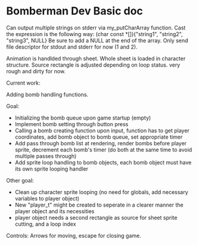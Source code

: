 # Bomberman Dev Basic doc

Can output multiple strings on stderr via my_putCharArray function.
Cast the expression is the following way: (char const *[]){"string1", "string2", "string3", NULL}
Be sure to add a NULL at the end of the array.
Only send file descriptor for stdout and stderr for now (1 and 2).

Animation is handlded through sheet. Whole sheet is loaded in character structure.
Source rectangle is adjusted depending on loop status. very rough and dirty for now.

Current work:

Adding bomb handling functions.

Goal:

- Initializing the bomb queue upon game startup (empty)<br>
- Implement bomb setting through button press<br>
- Calling a bomb creating function upon input, function has to get player coordinates, add bomb object to bomb queue, set appropriate timer<br>
- Add pass through bomb list at rendering, render bombs before player sprite, decrement each bomb's timer (do both at the same time to avoid multiple passes through)<br>
- Add sprite loop handling to bomb objects, each bomb object must have its own sprite looping handler<br>

Other goal:

- Clean up character sprite looping (no need for globals, add necessary variables to player object)<br>
- New "player_t" might be created to seperate in a clearer manner the player object and its necessities<br>
- player object needs a second rectangle as source for sheet sprite cutting, and a loop index<br>

Controls:
Arrows for moving, escape for closing game.